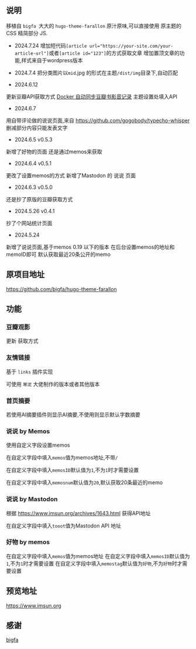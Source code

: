 ## 说明

移植自 `bigfa `大大的 `hugo-theme-farallon` 原汁原味,可以直接使用 原主题的CSS 
精简部分 JS.

- 2024.7.24
增加短代码`[article url="https://your-site.com/your-article-url"]`或者`[article id="123"]`的方式获取文章
增加置顶文章的功能,样式来自于wordpress版本


- 2024.7.4
把分类图片以`mid`.jpg 的形式在主题`/dist/img`目录下,自动匹配

- 2024.6.12

更新豆瓣API获取方式
[Docker 自动同步豆瓣书影音记录](https://fatesinger.com/103483)
主题设置处填入API

- 2024.6.7

用自带评论做的说说页面,来自
https://github.com/gogobody/typecho-whisper
删减部分内容只能发表文字

- 2024.6.5 v0.5.3

新增了好物的页面 还是通过memos来获取

- 2024.6.4 v0.5.1

更改了设置memos的方式
新增了Mastodon 的 说说 页面

- 2024.6.3 v0.5.0

还是抄了原版的豆瓣获取方式

- 2024.5.26 v0.4.1

抄了个网站统计页面

- 2024.5.24

新增了说说页面,基于memos 0.19 以下的版本
在后台设置memos的地址和memoID即可
默认获取最近20条公开的memo


## 原项目地址
https://github.com/bigfa/hugo-theme-farallon


## 功能

### 豆瓣观影

  更新 获取方式

### 友情链接

基于 `links` 插件实现

可使用 `寒泥` 大佬制作的版本或者其他版本

### 首页摘要

若使用AI摘要插件则显示AI摘要,不使用则显示默认字数摘要

### 说说 by Memos

使用自定义字段设置memos

在自定义字段中填入`memos`值为memos地址,不带`/`

在自定义字段中填入`memosID`默认值为`1`,不为`1`时才需要设置

在自定义字段中填入`memosnum`默认值为`20`,默认获取20条最近的memo

### 说说 by Mastodon

根据 https://www.imsun.org/archives/1643.html
获得API地址

在自定义字段中填入`tooot`值为Mastodon API 地址

### 好物 by memos

在自定义字段中填入`memos`值为memos地址
在自定义字段中填入`memosID`默认值为`1`,不为`1`时才需要设置
在自定义字段中填入`memostag`默认值为`好物`,不为`好物`时才需要设置
## 预览地址

https://www.imsun.org

## 感谢

[bigfa](https://github.com/bigfa/hugo-theme-farallon)